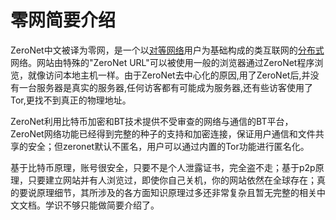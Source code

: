 # 零网简要介绍

ZeroNet中文被译为零网，是一个以[对等网络](https://zh.wikipedia.org/wiki/%E5%AF%B9%E7%AD%89%E7%BD%91%E7%BB%9C)用户为基础构成的类互联网的[分布式](https://zh.wikipedia.org/wiki/%E5%8E%BB%E4%B8%AD%E5%BF%83%E5%8C%96)网络。网站由特殊的"ZeroNet URL"可以被使用一般的浏览器通过ZeroNet程序浏览，就像访问本地主机一样。由于ZeroNet去中心化的原因,用了ZeroNet后,并没有一台服务器是真实的服务器,任何访客都有可能成为服务器,还有些访客使用了Tor,更找不到真正的物理地址。

ZeroNet利用比特币加密和BT技术提供不受审查的网络与通信的BT平台，ZeroNet网络功能已经得到完整的种子的支持和加密连接，保证用户通信和文件共享的安全；但zeronet默认不匿名，用户可以通过内置的Tor功能进行匿名化。

基于比特币原理，账号很安全，只要不是个人泄露证书，完全盗不走；基于p2p原理，只要建立网站并有人浏览过，即使你自己关机，你的网站依然在全球存在；真的要说原理细节，其所涉及的各方面知识原理过多还非常复杂且暂无完整的相关中文文档。学识不够只能做简要介绍了。

